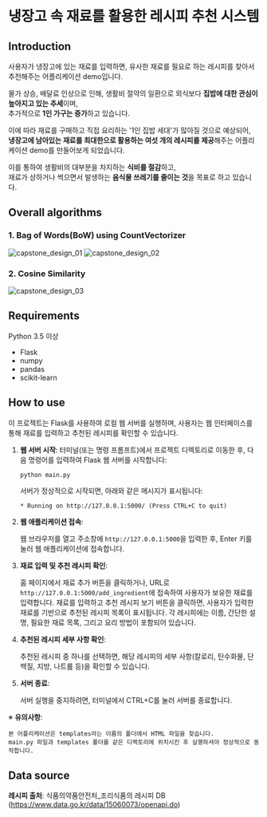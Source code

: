 # 냉장고 속 재료를 활용한 레시피 추천 시스템
## Introduction
사용자가 냉장고에 있는 재료를 입력하면, 유사한 재료를 필요로 하는 레시피를 찾아서 추천해주는 어플리케이션 demo입니다.


물가 상승, 배달료 인상으로 인해, 생활비 절약의 일환으로 외식보다 **집밥에 대한 관심이 높아지고 있는 추세**이며,  
추가적으로 **1인 가구는 증가**하고 있습니다.  


이에 따라 재료를 구매하고 직접 요리하는 '1인 집밥 세대'가 많아질 것으로 예상되어,  
**냉장고에 남아있는 재료를 최대한으로 활용하는 여섯 개의 레시피를 제공**해주는 어플리케이션 demo를 만들어보게 되었습니다.

이를 통하여 생활비의 대부분을 차지하는 **식비를 절감**하고,  
재료가 상하거나 썩으면서 발생하는 **음식물 쓰레기를 줄이는 것**을 목표로 하고 있습니다.

## Overall algorithms
### 1. Bag of Words(BoW) using CountVectorizer
![capstone_design_01](https://github.com/user-attachments/assets/f0104e69-b06a-43e0-8851-8a24d0098c3a)
![capstone_design_02](https://github.com/user-attachments/assets/40dd6584-3222-4d11-8b6c-00202082cc4e)
### 2. Cosine Similarity
![capstone_design_03](https://github.com/user-attachments/assets/b3d921e0-61d2-4f5a-a23c-109b1bb994d4)

## Requirements
Python 3.5 이상
- Flask
- numpy
- pandas
- scikit-learn

## How to use
이 프로젝트는 Flask를 사용하여 로컬 웹 서버를 실행하며, 사용자는 웹 인터페이스를 통해 재료를 입력하고 추천된 레시피를 확인할 수 있습니다.

1. **웹 서버 시작**:
     터미널(또는 명령 프롬프트)에서 프로젝트 디렉토리로 이동한 후, 다음 명령어를 입력하여 Flask 웹 서버를 시작합니다:
     ```bash
     python main.py
     ```
    서버가 정상적으로 시작되면, 아래와 같은 메시지가 표시됩니다:
     ```
     * Running on http://127.0.0.1:5000/ (Press CTRL+C to quit)
     ```
2. **웹 애플리케이션 접속**:

    웹 브라우저를 열고 주소창에 ```http://127.0.0.1:5000```을 입력한 후, Enter 키를 눌러 웹 애플리케이션에 접속합니다.

3. **재료 입력 및 추천 레시피 확인**:

   홈 페이지에서 재료 추가 버튼을 클릭하거나, URL로 ```http://127.0.0.1:5000/add_ingredient```에 접속하여 사용자가 보유한 재료를 입력합니다.
   재료를 입력하고 추천 레시피 보기 버튼을 클릭하면, 사용자가 입력한 재료를 기반으로 추천된 레시피 목록이 표시됩니다.
   각 레시피에는 이름, 간단한 설명, 필요한 재료 목록, 그리고 요리 방법이 포함되어 있습니다.

3. **추천된 레시피 세부 사항 확인**:

    추천된 레시피 중 하나를 선택하면, 해당 레시피의 세부 사항(칼로리, 탄수화물, 단백질, 지방, 나트륨 등)을 확인할 수 있습니다.

5. **서버 종료**:

    서버 실행을 중지하려면, 터미널에서 CTRL+C를 눌러 서버를 종료합니다.

※ **유의사항**:

    본 어플리케이션은 templates라는 이름의 폴더에서 HTML 파일을 찾습니다.
    main.py 파일과 templates 폴더를 같은 디렉토리에 위치시킨 후 실행하셔야 정상적으로 동작합니다.

## Data source
**레시피 출처**: 식품의약품안전처_조리식품의 레시피 DB (https://www.data.go.kr/data/15060073/openapi.do)
